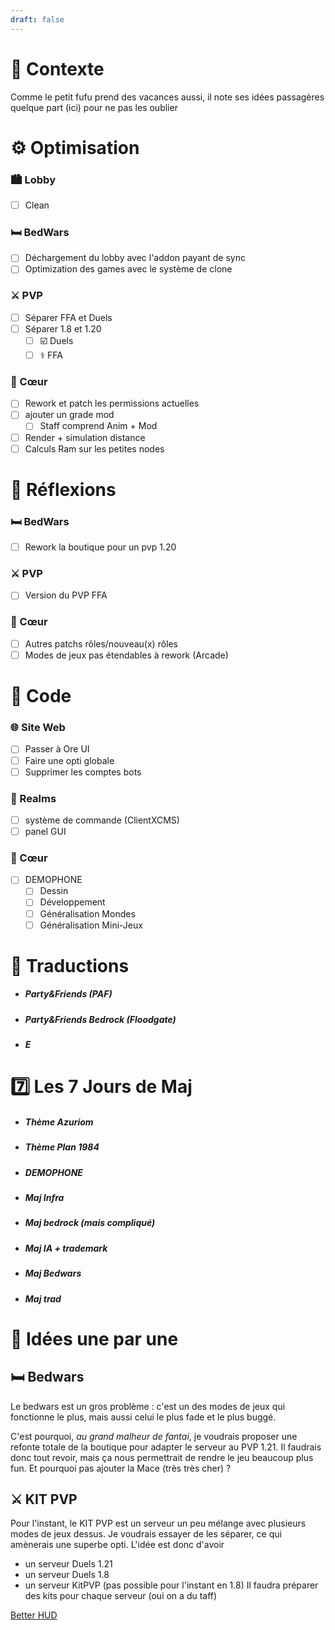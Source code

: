 ```yaml
---
draft: false
---
```

# 🔎 Contexte
Comme le petit fufu prend des vacances aussi, il note ses idées passagères quelque part (ici) pour ne pas les oublier

# ⚙️ Optimisation

### 🏙 Lobby
- [ ] Clean

### 🛏 BedWars
- [ ] Déchargement du lobby avec l'addon payant de sync
- [ ] Optimization des games avec le système de clone

### ⚔️ PVP
- [ ] Séparer FFA et Duels
- [ ] Séparer 1.8 et 1.20
   - [ ] ☑️ Duels
   - [ ] ⚕️ FFA
   
### 💟 Cœur 
- [ ] Rework et patch les permissions actuelles
- [ ] ajouter un grade mod
   - [ ] Staff comprend Anim + Mod
- [ ] Render + simulation distance
- [ ] Calculs Ram sur les petites nodes
# 🧠 Réflexions

### 🛏 BedWars
- [ ] Rework la boutique pour un pvp 1.20

### ⚔️ PVP
- [ ] Version du PVP FFA

### 💟 Cœur
- [ ] Autres patchs rôles/nouveau(x) rôles
- [ ] Modes de jeux pas étendables à rework (Arcade)

# 💾 Code

### 🌐 Site Web
- [ ] Passer à Ore UI
- [ ] Faire une opti globale 
- [ ] Supprimer les comptes bots

### 🌌 Realms
- [ ] système de commande (ClientXCMS)
- [ ] panel GUI

### 💟 Cœur 
- [ ] DEMOPHONE
   - [ ] Dessin
   - [ ] Développement 
   - [ ] Généralisation Mondes
   - [ ] Généralisation Mini-Jeux

# 💬 Traductions
- ##### Party&Friends (PAF)
- ##### Party&Friends Bedrock (Floodgate)
- ##### E

# 7️⃣ Les 7 Jours de Maj

- ##### Thème Azuriom
- ##### Thème Plan 1984
- ##### DEMOPHONE
- ##### Maj Infra 
- ##### Maj bedrock (mais compliqué)
- ##### Maj IA + trademark
- ##### Maj Bedwars
- ##### Maj trad

# 📑  Idées une par une

## 🛏 Bedwars
Le bedwars est un gros problème : c'est un des modes de jeux qui fonctionne le plus, mais aussi celui le plus fade et le plus buggé.

C'est pourquoi, *au grand malheur de fantai*, je voudrais proposer une refonte totale de la boutique pour adapter le serveur au PVP 1.21. Il faudrais donc tout revoir, mais ça nous permettrait de rendre le jeu beaucoup plus fun. Et pourquoi pas ajouter la Mace (très très cher) ?

## ⚔️ KIT PVP
Pour l'instant, le KIT PVP est un serveur un peu mélange avec plusieurs modes de jeux dessus. Je voudrais essayer de les séparer, ce qui amènerais une superbe opti. L'idée est donc d'avoir
- un serveur Duels 1.21
- un serveur Duels 1.8
- un serveur KitPVP (pas possible pour l'instant en 1.8)
Il faudra préparer des kits pour chaque serveur (oui on a du taff)


[Better HUD](https://www.spigotmc.org/resources/%E2%AD%90betterhud%E2%AD%90a-beautiful-hud-plugin-you-havent-seen-before%E2%9C%85auto-resource-pack-build%E2%9C%85.115559/)